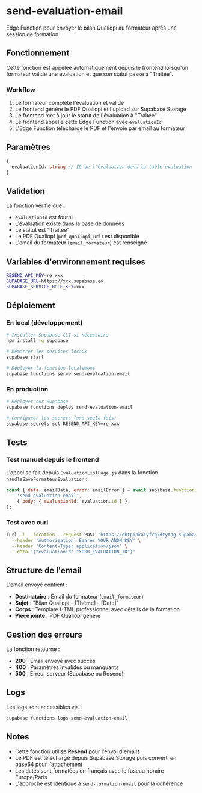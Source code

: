 # send-evaluation-email

Edge Function pour envoyer le bilan Qualiopi au formateur après une session de formation.

## Fonctionnement

Cette fonction est appelée automatiquement depuis le frontend lorsqu'un formateur valide une évaluation et que son statut passe à "Traitée".

### Workflow

1. Le formateur complète l'évaluation et valide
2. Le frontend génère le PDF Qualiopi et l'upload sur Supabase Storage
3. Le frontend met à jour le statut de l'évaluation à "Traitée"
4. Le frontend appelle cette Edge Function avec `evaluationId`
5. L'Edge Function télécharge le PDF et l'envoie par email au formateur

## Paramètres

```typescript
{
  evaluationId: string // ID de l'évaluation dans la table evaluation
}
```

## Validation

La fonction vérifie que :
- `evaluationId` est fourni
- L'évaluation existe dans la base de données
- Le statut est "Traitée"
- Le PDF Qualiopi (`pdf_qualiopi_url`) est disponible
- L'email du formateur (`email_formateur`) est renseigné

## Variables d'environnement requises

```bash
RESEND_API_KEY=re_xxx
SUPABASE_URL=https://xxx.supabase.co
SUPABASE_SERVICE_ROLE_KEY=xxx
```

## Déploiement

### En local (développement)

```bash
# Installer Supabase CLI si nécessaire
npm install -g supabase

# Démarrer les services locaux
supabase start

# Déployer la fonction localement
supabase functions serve send-evaluation-email
```

### En production

```bash
# Déployer sur Supabase
supabase functions deploy send-evaluation-email

# Configurer les secrets (une seule fois)
supabase secrets set RESEND_API_KEY=re_xxx
```

## Tests

### Test manuel depuis le frontend

L'appel se fait depuis `EvaluationListPage.js` dans la fonction `handleSaveFormateurEvaluation` :

```javascript
const { data: emailData, error: emailError } = await supabase.functions.invoke(
    'send-evaluation-email',
    { body: { evaluationId: evaluation.id } }
);
```

### Test avec curl

```bash
curl -i --location --request POST 'https://qhtpibkaiyfrqxdtytag.supabase.co/functions/v1/send-evaluation-email' \
  --header 'Authorization: Bearer YOUR_ANON_KEY' \
  --header 'Content-Type: application/json' \
  --data '{"evaluationId":"YOUR_EVALUATION_ID"}'
```

## Structure de l'email

L'email envoyé contient :
- **Destinataire** : Email du formateur (`email_formateur`)
- **Sujet** : "Bilan Qualiopi - [Thème] - [Date]"
- **Corps** : Template HTML professionnel avec détails de la formation
- **Pièce jointe** : PDF Qualiopi généré

## Gestion des erreurs

La fonction retourne :
- **200** : Email envoyé avec succès
- **400** : Paramètres invalides ou manquants
- **500** : Erreur serveur (Supabase ou Resend)

## Logs

Les logs sont accessibles via :
```bash
supabase functions logs send-evaluation-email
```

## Notes

- Cette fonction utilise **Resend** pour l'envoi d'emails
- Le PDF est téléchargé depuis Supabase Storage puis converti en base64 pour l'attachement
- Les dates sont formatées en français avec le fuseau horaire Europe/Paris
- L'approche est identique à `send-formation-email` pour la cohérence

